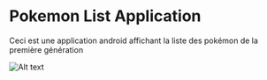 # Pokemon List Application #
Ceci est une application android affichant la liste des pokémon de la première génération

![Alt text](Download/Screenshot_20190329-204501.jpg)
